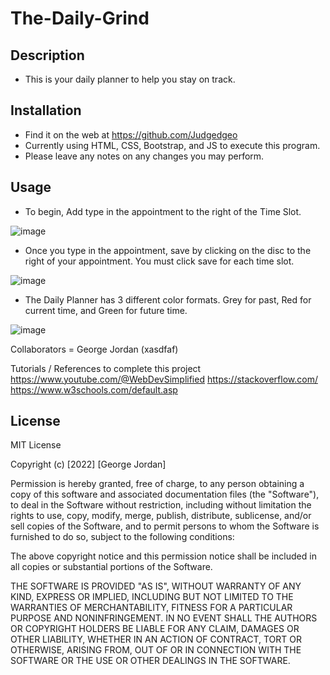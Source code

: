 # The-Daily-Grind

## Description

- This is your daily planner to help you stay on track.

## Installation

- Find it on the web at https://github.com/Judgedgeo
- Currently using HTML, CSS, Bootstrap, and JS to execute this program.
- Please leave any notes on any changes you may perform.

## Usage

- To begin, Add type in the appointment to the right of the Time Slot.

![image](https://user-images.githubusercontent.com/115055273/212983254-c3414ae3-d80d-4870-a137-956fcd6d5ae7.png)

- Once you type in the appointment, save by clicking on the disc to the right of your appointment. You must click save for each time slot.

![image](https://user-images.githubusercontent.com/115055273/212983769-141af011-b07a-45ac-a27b-6c90cea5b35b.png)

- The Daily Planner has 3 different color formats. Grey for past, Red for current time, and Green for future time.

![image](https://user-images.githubusercontent.com/115055273/212983254-c3414ae3-d80d-4870-a137-956fcd6d5ae7.png)


Collaborators = George Jordan (xasdfaf)

Tutorials / References to complete this project
https://www.youtube.com/@WebDevSimplified
https://stackoverflow.com/
https://www.w3schools.com/default.asp


## License

MIT License

Copyright (c) [2022] [George Jordan]

Permission is hereby granted, free of charge, to any person obtaining a copy
of this software and associated documentation files (the "Software"), to deal
in the Software without restriction, including without limitation the rights
to use, copy, modify, merge, publish, distribute, sublicense, and/or sell
copies of the Software, and to permit persons to whom the Software is
furnished to do so, subject to the following conditions:

The above copyright notice and this permission notice shall be included in all
copies or substantial portions of the Software.

THE SOFTWARE IS PROVIDED "AS IS", WITHOUT WARRANTY OF ANY KIND, EXPRESS OR
IMPLIED, INCLUDING BUT NOT LIMITED TO THE WARRANTIES OF MERCHANTABILITY,
FITNESS FOR A PARTICULAR PURPOSE AND NONINFRINGEMENT. IN NO EVENT SHALL THE
AUTHORS OR COPYRIGHT HOLDERS BE LIABLE FOR ANY CLAIM, DAMAGES OR OTHER
LIABILITY, WHETHER IN AN ACTION OF CONTRACT, TORT OR OTHERWISE, ARISING FROM,
OUT OF OR IN CONNECTION WITH THE SOFTWARE OR THE USE OR OTHER DEALINGS IN THE
SOFTWARE.
